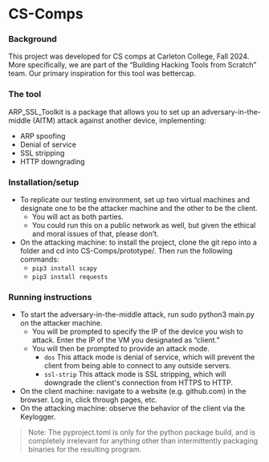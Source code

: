 # CS-Comps

### Background
This project was developed for CS comps at Carleton College, Fall 2024. More specifically, we are part of the “Building Hacking Tools from Scratch” team. Our primary inspiration for this tool was bettercap.

### The tool
ARP_SSL_Toolkit is a package that allows you to set up an adversary-in-the-middle (AITM) attack against another device, implementing:
* ARP spoofing
* Denial of service
* SSL stripping
* HTTP downgrading

### Installation/setup
* To replicate our testing environment, set up two virtual machines and designate one to be the attacker machine and the other to be the client.
   * You will act as both parties.
   * You could run this on a public network as well, but given the ethical and moral issues of that, please don’t.
* On the attacking machine:  to install the project, clone the git repo into a folder and cd into CS-Comps/prototype/. Then run the following commands:
   * `pip3 install scapy`
   * `pip3 install requests`

### Running instructions
* To start the adversary-in-the-middle attack, run sudo python3 main.py on the attacker machine.
   * You will be prompted to specify the IP of the device you wish to attack. Enter the IP of the VM you designated as “client.”
   * You will then be prompted to provide an attack mode.
       * `dos`
         This attack mode is denial of service, which will prevent the client from being able to connect to any outside servers.
       * `ssl-strip`
         This attack mode is SSL stripping, which will downgrade the client's connection from HTTPS to HTTP.
* On the client machine:  navigate to a website (e.g. github.com) in the browser. Log in, click through pages, etc.
* On the attacking machine:  observe the behavior of the client via the Keylogger.

> Note: The pyproject.toml is only for the python package build, and is completely irrelevant for anything other than intermittently packaging binaries for the resulting program.
